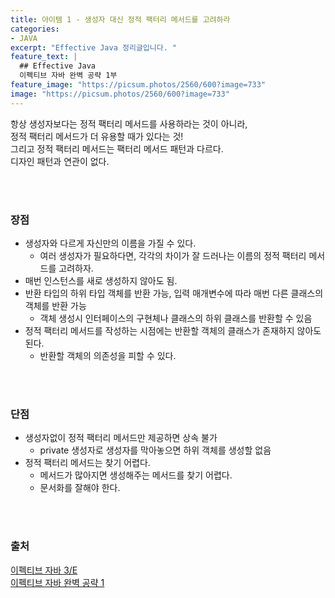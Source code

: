 ```yaml
---
title: 아이템 1 - 생성자 대신 정적 팩터리 메서드를 고려하라
categories:
- JAVA
excerpt: "Effective Java 정리글입니다. "
feature_text: |
  ## Effective Java
  이펙티브 자바 완벽 공략 1부
feature_image: "https://picsum.photos/2560/600?image=733"
image: "https://picsum.photos/2560/600?image=733"
---
```

항상 생성자보다는 정적  팩터리 메서드를 사용하라는 것이 아니라, <br/>
정적 팩터리 메서드가 더 유용할 때가 있다는 것! <br/>
그리고 정적 팩터리 메서드는 팩터리 메서드 패턴과 다르다. <br/>
디자인 패턴과 연관이 없다.

<br/>
<br/>

### 장점
- 생성자와 다르게 자신만의 이름을 가질 수 있다.
	- 여러 생성자가 필요하다면, 각각의 차이가 잘 드러나는 이름의 정적 팩터리 메서드를 고려하자.
- 매번 인스턴스를 새로 생성하지 않아도 됨.
- 반환 타입의 하위 타입 객체를 반환 가능, 입력 매개변수에 따라 매번 다른 클래스의 객체를 반환 가능
	- 객체 생성시 인터페이스의 구현체나 클래스의 하위 클래스를 반환할 수 있음
- 정적 팩터리 메서드를 작성하는 시점에는 반환할 객체의 클래스가 존재하지 않아도 된다.
	- 반환할 객체의 의존성을 피할 수 있다.
 <br/>
 <br/>

### 단점
- 생성자없이 정적 팩터리 메서드만 제공하면 상속 불가
	- private 생성자로 생성자를 막아놓으면 하위 객체를 생성할 없음
- 정적 팩터리 메서드는 찾기 어렵다.
	- 메서드가 많아지면 생성해주는 메서드를 찾기 어렵다.
	- 문서화를 잘해야 한다.
 <br/>
  <br/>  

### 출처
[이펙티브 자바 3/E](https://search.shopping.naver.com/book/catalog/32436239326?cat_id=50010920&frm=PBOKMOD&query=%EC%9D%B4%ED%8E%99%ED%8B%B0%EB%B8%8C+%EC%9E%90%EB%B0%94&NaPm=ct%3Dldd7alyg%7Cci%3Da1cb3421196066f92fcb5265efd66df3e1c2923a%7Ctr%3Dboknx%7Csn%3D95694%7Chk%3D5cc68c09cd18680188aa8c89c3dcd09af25d60fd) <br/>
[이펙티브 자바 완벽 공략 1](
https://www.inflearn.com/course/%EC%9D%B4%ED%8E%99%ED%8B%B0%EB%B8%8C-%EC%9E%90%EB%B0%94-1/dashboard)


